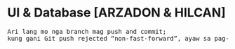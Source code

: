 # UI & Database [ARZADON & HILCAN]

<pre>
Ari lang mo nga branch mag push and commit;
kung gani Git push rejected “non-fast-forward”, ayaw sa pag-push --force, ingna lang sa ko
</pre>
